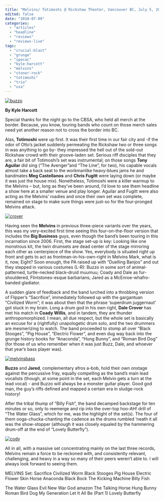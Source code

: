 ```yaml
---
title: "Melvins/ Totimoshi @ Rickshaw Theater, Vancouver BC, July 5, 2010"
edited: false
date: "2010-07-09"
categories:
  - "articles"
  - "headline"
  - "reviews"
  - "reviews-live"
tags:
  - "crucial-blast"
  - "grunge"
  - "ipecac"
  - "kyle-harcott"
  - "melvins"
  - "stoner-rock"
  - "totimoshi"
  - "trio"
  - "usa"
---
```


[![buzzo](http://www.hellbound.ca/wp-content/uploads/2010/04/buzzo.jpg "buzzo")](http://www.hellbound.ca/wp-content/uploads/2010/04/buzzo.jpg)

**By Kyle Harcott**

Special thanks for the night go to the CBSA, who held all merch at the border. Because, you know, touring bands who count on those merch sales need yet another reason not to cross the border into BC.

Alas, **Totimoshi** were up first. It was their first time in our fair city and -if the odor of Otto’s jacket suddenly permeating the Rickshaw two or three songs in was anything to go by- they impressed the hell out of the sold-out Rickshaw crowd with their groove-laden set. Serious riff disciples that they are, a fair bit of Totimoshi’s set was instrumental; on those songs **Tony Aguilar** did sing (“The Avenger”and “The Line”, for two), his capable vocals almost take a back seat to the workmanlike heavy-blues jams he and bandmates **Meg Castellanos** and **Chris Fugitt** were laying down (or maybe it was just the house mix). Nonetheless, Totimoshi were a killer warmup to the Melvins – but, long as they’ve been around, I’d love to see them headline a show here at a smaller venue and play longer. Aguilar and Fugitt were also acting as the Melvins’ roadies and once their own set was complete, remained on stage to make sure things were just-so for the four-pronged Melvins attack.

[![crover](http://www.hellbound.ca/wp-content/uploads/2010/04/crover.jpg "crover")](http://www.hellbound.ca/wp-content/uploads/2010/04/crover.jpg)

Having seen the **Melvins** in previous three-piece variants over the years, this was my very-excited first time seeing this four-on-the-floor version that includes the **Big Business** guys, even though the band’s been touring in this incarnation since 2006. First, the stage set-up is key: Looking like one monstrous kit, the twin drumsets are dead center of the stage mirroring each other as centerpiece of the show. Yes, everybody is situated right up front and gets to act as frontman-in-his-own-right in Melvins Mark, what is it, now, Eight? Soon enough, the PA raised up with “Duelling Banjos” and out they stepped in various costumes (L-R): Buzzo in some sort of animal-patterned, turtle-necked black-druid muumuu; Coady and Dale as fur-shouldered, Flintstones-esque barbarians; Jared as a McEnroe-whafro-banded gladiator.

A sudden glare of feedback and the band lurched into a throbbing version of Flipper’s “Sacrifice”, immediately followed up with the gargantuan “Civilized Worm”; it was about then that the phrase ‘superdrum juggernaut’ got stuck in my brain. Long a drum god in his own right, **Dale Crover** has met his match in **Coady Willis**, and in tandem, they are thunder anthropomorphized. I mean, all due respect, but the whole set is basically an excuse for a (rightfully) unapologetic drum solo, and the two drummers are mesmerizing to watch. The band proceeded to stomp all over “Black Stooges”, “Pig House”, “Electric Flower”, and even dug way back into the grunge history books for “Anaconda”, “Hung Bunny”, and “Roman Bird Dog” (for those of us who remember when it was just Buzz, Dale, and whoever that year’s bass player was).

[![melvinsbass](http://www.hellbound.ca/wp-content/uploads/2010/04/melvinsbass.jpg "melvinsbass")](http://www.hellbound.ca/wp-content/uploads/2010/04/melvinsbass.jpg)

**Buzzo** and **Jared**, complementary afros a-bob, hold their own onstage against the percussive fray, equally compelling as the band’s main lead vocalists (though, at some point in the set, each Melvin gets a turn at the lead vocal) - and Buzzo will always be a monster guitar player. Good god man, the guy’s riffs defined and mapped a certain era in sludge-rock history!

After the tribal thump of “Billy Fish”, the band decamped backstage for ten minutes or so, only to reemerge and rip into the over-top hoo-AH! drill of “The Water Glass”, which for me, was the highlight of the set(s). The four of them ooga-chucka-chanting the cadence as the drums rumbled ‘neath it all was the show-stopper (although it was closely equaled by the hammering drum-off at the end of “Lovely Butterfly”).

[![cody](http://www.hellbound.ca/wp-content/uploads/2010/04/cody.jpg "cody")](http://www.hellbound.ca/wp-content/uploads/2010/04/cody.jpg)

All in all, with a massive set concentrating mainly on the last three records, Melvins remain a force to be reckoned with, and consistently relevant, challenging, and heavy in a way so many of their peers weren’t able to. I will always look forward to seeing them.

MELVINS Set: Sacrifice Civilized Worm Black Stooges Pig House Electric Flower Skin Horse Anaconda Black Bock The Kicking Machine Billy Fish

The Water Glass Evil New War God amazon The Talking Horse Hung Bunny Roman Bird Dog My Generation Let It All Be (Part 1) Lovely Butterfly
